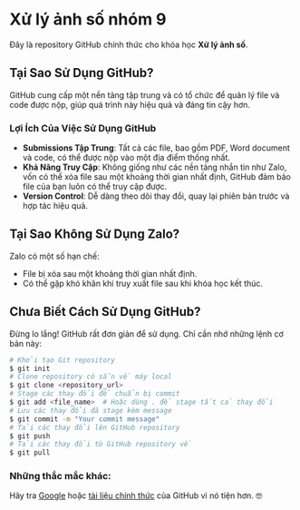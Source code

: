 # Xử lý ảnh số nhóm 9
Đây là repository GitHub chính thức cho khóa học **Xử lý ảnh số**.

## Tại Sao Sử Dụng GitHub?
GitHub cung cấp một nền tảng tập trung và có tổ chức để quản lý file và code được nộp, giúp quá trình này hiệu quả và đáng tin cậy hơn.

### Lợi Ích Của Việc Sử Dụng GitHub
- **Submissions Tập Trung**: Tất cả các file, bao gồm PDF, Word document và code, có thể được nộp vào một địa điểm thống nhất.
- **Khả Năng Truy Cập**: Không giống như các nền tảng nhắn tin như Zalo, vốn có thể xóa file sau một khoảng thời gian nhất định, GitHub đảm bảo file của bạn luôn có thể truy cập được.
- **Version Control**: Dễ dàng theo dõi thay đổi, quay lại phiên bản trước và hợp tác hiệu quả.

## Tại Sao Không Sử Dụng Zalo?
Zalo có một số hạn chế:
- File bị xóa sau một khoảng thời gian nhất định.
- Có thể gặp khó khăn khi truy xuất file sau khi khóa học kết thúc.

## Chưa Biết Cách Sử Dụng GitHub?
Đừng lo lắng! GitHub rất đơn giản để sử dụng. Chỉ cần nhớ những lệnh cơ bản này:

```bash
# Khởi tạo Git repository
$ git init
# Clone repository có sẵn về máy local
$ git clone <repository_url>
# Stage các thay đổi để chuẩn bị commit
$ git add <file_name>  # Hoặc dùng . để stage tất cả thay đổi
# Lưu các thay đổi đã stage kèm message
$ git commit -m "Your commit message"
# Tải các thay đổi lên GitHub repository
$ git push
# Tải các thay đổi từ GitHub repository về
$ git pull
```

### Những thắc mắc khác:
Hãy tra [Google](https://www.google.com) hoặc [tài liệu chính thức](https://docs.github.com/) của GitHub vì nó tiện hơn. 🤓
